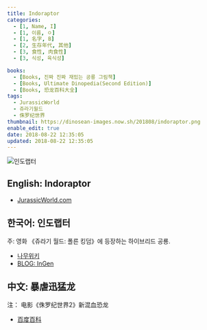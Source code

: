 ```yaml
---
title: Indoraptor
categories:
  - [1, Name, I]
  - [1, 이름, ㅇ]
  - [1, 名字, B]
  - [2, 生存年代, 其他]
  - [3, 食性, 肉食性]
  - [3, 식성, 육식성]

books:
  - [Books, 진짜 진짜 재밌는 공룡 그림책]
  - [Books, Ultimate Dinopedia(Second Edition)]
  - [Books, 恐龙百科大全]
tags:
  - JurassicWorld
  - 쥬라기월드
  - 侏罗纪世界
thumbnail: https://dinosean-images.now.sh/201808/indoraptor.png
enable_edit: true
date: 2018-08-22 12:35:05
updated: 2018-08-22 12:35:05
---
```


![인도랩터](https://dinosean-images.now.sh/201808/indoraptor.png)

## English: Indoraptor

- [JurassicWorld.com](http://www.jurassicworld.com/intel/dinosaur/indoraptor)

## 한국어: 인도랩터
주: 영화 《쥬라기 월드: 폴른 킹덤》에 등장하는 하이브리드 공룡.

- [나무위키](https://namu.wiki/w/%EC%9D%B8%EB%8F%84%EB%9E%A9%ED%84%B0)
- [BLOG: InGen](https://m.blog.naver.com/dr_trex/221192698360)

## 中文: 暴虐迅猛龙
注： 电影《侏罗纪世界2》新混血恐龙

- [百度百科](https://baike.baidu.com/item/%E6%9A%B4%E8%99%90%E8%BF%85%E7%8C%9B%E9%BE%99/22489700)
